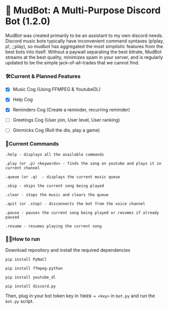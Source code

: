 # 🤖 MudBot: A Multi-Purpose Discord Bot (1.2.0)

MudBot was created primarily to be an assistant to my own discord needs. Discord music bots typically have inconvenient command syntaxes (p!play, p!, ;;play),
so mudbot has aggregated the most simplistic features from the best bots into itself. Without a paywall separating the best bitrate, MudBot streams at the best quality,
minimizes spam in your server, and is regularly updated to be the simple jack-of-all-trades that we cannot find.

### 🛠Current & Planned Features

- [X] Music Cog (Using FFMPEG & YoutubeDL)

- [X] Help Cog 

- [X] Reminders Cog (Create a reminder, recurring reminder)

- [ ] Greetings Cog (User join, User level, User ranking)

- [ ] Gimmicks Cog (Roll the die, play a game)

### 📃Current Commands
```
.help - displays all the available commands

.play (or .p) <keywords> - finds the song on youtube and plays it in current channel

.queue (or .q)  - displays the current music queue

.skip - skips the current song being played

.clear - stops the music and clears the queue

.quit (or .stop) - disconnects the bot from the voice channel

.pause - pauses the current song being played or resumes if already paused

.resume - resumes playing the current song                  
```

### 🏃‍♂️How to run
Download repository and install the required dependencies

`pip install PyNaCl`

`pip install ffmpeg-python`

`pip install youtube_dl`

`pip install discord.py`


Then, plug in your bot token key in `TOKEN = <key>` in `bot.py`
and run the `bot.py` script.


